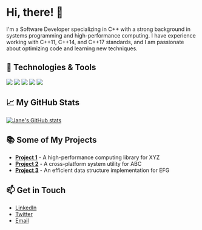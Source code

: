 # Hi, there! 👋

I'm a Software Developer specializing in C++ with a strong background in systems programming and high-performance computing. I have experience working with C++11, C++14, and C++17 standards, and I am passionate about optimizing code and learning new techniques.

## 🔧 Technologies & Tools

![](https://img.shields.io/badge/OS-Linux-informational?style=flat&logo=linux&logoColor=white&color=2bbc8a)
![](https://img.shields.io/badge/Editor-VSCode-informational?style=flat&logo=visual-studio-code&logoColor=white&color=2bbc8a)
![](https://img.shields.io/badge/Code-C++-informational?style=flat&logo=cplusplus&logoColor=white&color=2bbc8a)
![](https://img.shields.io/badge/Tools-CMake-informational?style=flat&logo=cmake&logoColor=white&color=2bbc8a)
![](https://img.shields.io/badge/Tools-Git-informational?style=flat&logo=git&logoColor=white&color=2bbc8a)

## 📈 My GitHub Stats

[![Jane's GitHub stats](https://github-readme-stats.vercel.app/api?username=janedoe&show_icons=true&theme=radical)](https://github.com/janedoe/github-readme-stats)

## 📚 Some of My Projects

- **[Project 1](https://github.com/janedoe/project-1)** - A high-performance computing library for XYZ
- **[Project 2](https://github.com/janedoe/project-2)** - A cross-platform system utility for ABC
- **[Project 3](https://github.com/janedoe/project-3)** - An efficient data structure implementation for EFG

## 📫 Get in Touch

- [LinkedIn](https://www.linkedin.com/in/janedoe/)
- [Twitter](https://twitter.com/janedoe)
- [Email](mailto:jane.doe@example.com)
